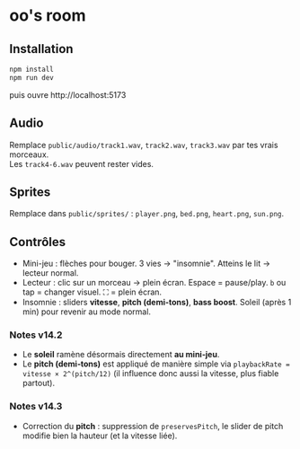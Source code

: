 # oo's room

## Installation
```bash
npm install
npm run dev
```
puis ouvre http://localhost:5173

## Audio
Remplace `public/audio/track1.wav`, `track2.wav`, `track3.wav` par tes vrais morceaux.  
Les `track4-6.wav` peuvent rester vides.

## Sprites
Remplace dans `public/sprites/` : `player.png`, `bed.png`, `heart.png`, `sun.png`.

## Contrôles
- Mini-jeu : flèches pour bouger. 3 vies → "insomnie". Atteins le lit → lecteur normal.
- Lecteur : clic sur un morceau → plein écran. Espace = pause/play. `b` ou tap = changer visuel. ⛶ = plein écran.
- Insomnie : sliders **vitesse**, **pitch (demi-tons)**, **bass boost**. Soleil (après 1 min) pour revenir au mode normal.


### Notes v14.2
- Le **soleil** ramène désormais directement **au mini‑jeu**.
- Le **pitch (demi‑tons)** est appliqué de manière simple via `playbackRate = vitesse × 2^(pitch/12)` (il influence donc aussi la vitesse, plus fiable partout).


### Notes v14.3
- Correction du **pitch** : suppression de `preservesPitch`, le slider de pitch modifie bien la hauteur (et la vitesse liée).

